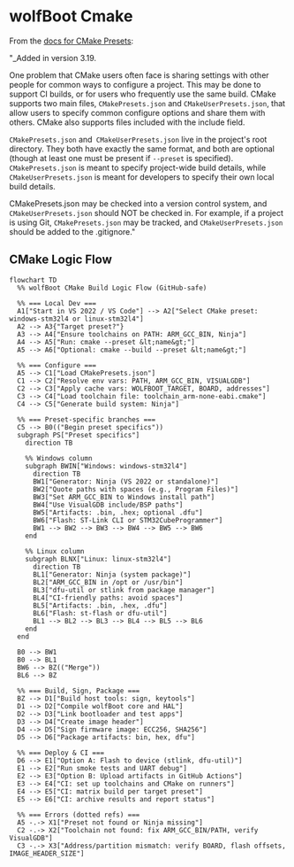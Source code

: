 ﻿# wolfBoot Cmake

From the [docs for CMake Presets](https://cmake.org/cmake/help/latest/manual/cmake-presets.7.html):

"_Added in version 3.19.

One problem that CMake users often face is sharing settings with other people for common ways to configure
a project. This may be done to support CI builds, or for users who frequently use the same build. CMake
supports two main files, `CMakePresets.json` and `CMakeUserPresets.json`, that allow users to specify common
configure options and share them with others. CMake also supports files included with the include field.

`CMakePresets.json` and` CMakeUserPresets.json` live in the project's root directory. They both have
exactly the same format, and both are optional (though at least one must be present if `--preset` is
specified). `CMakePresets.json` is meant to specify project-wide build details, while `CMakeUserPresets.json`
is meant for developers to specify their own local build details.

CMakePresets.json may be checked into a version control system, and `CMakeUserPresets.json` should NOT be
checked in. For example, if a project is using Git, `CMakePresets.json` may be tracked, and
`CMakeUserPresets.json` should be added to the .gitignore."

## CMake Logic Flow

```mermaid
flowchart TD
  %% wolfBoot CMake Build Logic Flow (GitHub-safe)

  %% === Local Dev ===
  A1["Start in VS 2022 / VS Code"] --> A2["Select CMake preset: windows-stm32l4 or linux-stm32l4"]
  A2 --> A3{"Target preset?"}
  A3 --> A4["Ensure toolchains on PATH: ARM_GCC_BIN, Ninja"]
  A4 --> A5["Run: cmake --preset &lt;name&gt;"]
  A5 --> A6["Optional: cmake --build --preset &lt;name&gt;"]

  %% === Configure ===
  A5 --> C1["Load CMakePresets.json"]
  C1 --> C2["Resolve env vars: PATH, ARM_GCC_BIN, VISUALGDB"]
  C2 --> C3["Apply cache vars: WOLFBOOT_TARGET, BOARD, addresses"]
  C3 --> C4["Load toolchain file: toolchain_arm-none-eabi.cmake"]
  C4 --> C5["Generate build system: Ninja"]

  %% === Preset-specific branches ===
  C5 --> B0(("Begin preset specifics"))
  subgraph PS["Preset specifics"]
    direction TB

    %% Windows column
    subgraph BWIN["Windows: windows-stm32l4"]
      direction TB
      BW1["Generator: Ninja (VS 2022 or standalone)"]
      BW2["Quote paths with spaces (e.g., Program Files)"]
      BW3["Set ARM_GCC_BIN to Windows install path"]
      BW4["Use VisualGDB include/BSP paths"]
      BW5["Artifacts: .bin, .hex; optional .dfu"]
      BW6["Flash: ST-Link CLI or STM32CubeProgrammer"]
      BW1 --> BW2 --> BW3 --> BW4 --> BW5 --> BW6
    end

    %% Linux column
    subgraph BLNX["Linux: linux-stm32l4"]
      direction TB
      BL1["Generator: Ninja (system package)"]
      BL2["ARM_GCC_BIN in /opt or /usr/bin"]
      BL3["dfu-util or stlink from package manager"]
      BL4["CI-friendly paths: avoid spaces"]
      BL5["Artifacts: .bin, .hex, .dfu"]
      BL6["Flash: st-flash or dfu-util"]
      BL1 --> BL2 --> BL3 --> BL4 --> BL5 --> BL6
    end
  end

  B0 --> BW1
  B0 --> BL1
  BW6 --> BZ(("Merge"))
  BL6 --> BZ

  %% === Build, Sign, Package ===
  BZ --> D1["Build host tools: sign, keytools"]
  D1 --> D2["Compile wolfBoot core and HAL"]
  D2 --> D3["Link bootloader and test apps"]
  D3 --> D4["Create image header"]
  D4 --> D5["Sign firmware image: ECC256, SHA256"]
  D5 --> D6["Package artifacts: bin, hex, dfu"]

  %% === Deploy & CI ===
  D6 --> E1["Option A: Flash to device (stlink, dfu-util)"]
  E1 --> E2["Run smoke tests and UART debug"]
  E2 --> E3["Option B: Upload artifacts in GitHub Actions"]
  E3 --> E4["CI: set up toolchains and CMake on runners"]
  E4 --> E5["CI: matrix build per target preset"]
  E5 --> E6["CI: archive results and report status"]

  %% === Errors (dotted refs) ===
  A5 -.-> X1["Preset not found or Ninja missing"]
  C2 -.-> X2["Toolchain not found: fix ARM_GCC_BIN/PATH, verify VisualGDB"]
  C3 -.-> X3["Address/partition mismatch: verify BOARD, flash offsets, IMAGE_HEADER_SIZE"]
```
